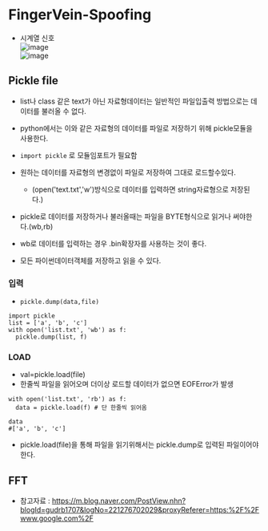 # FingerVein-Spoofing



- 시계열 신호\
![image](https://user-images.githubusercontent.com/70633080/112020894-1897c980-8b74-11eb-9caa-618bc2f4c2eb.png)\
![image](https://user-images.githubusercontent.com/70633080/112023476-a1b00000-8b76-11eb-91d4-af991d20e258.png)



## Pickle file
- list나 class 같은 text가 아닌 자료형데이터는 일반적인 파일입출력 방법으로는 데이터를 불러올 수 없다.
- python에서는 이와 같은 자료형의 데이터를 파일로 저장하기 위해 pickle모듈을 사용한다.

- ```import pickle``` 로 모듈임포트가 필요함
- 원하는 데이터를 자료형의 변경없이 파일로 저장하여 그대로 로드할수있다.
  - (open('text.txt','w')방식으로 데이터를 입력하면 string자료형으로 저장된다.)
- pickle로 데이터를 저장하거나 불러올때는 파일을 BYTE형식으로 읽거나 써야한다.(wb,rb)
- wb로 데이터를 입력하는 경우 .bin확장자를 사용하는 것이 좋다.
- 모든 파이썬데이터객체를 저장하고 읽을 수 있다.
### 입력
- ```pickle.dump(data,file)```
```
import pickle
list = ['a', 'b', 'c']
with open('list.txt', 'wb') as f:
  pickle.dump(list, f)
```
### LOAD
- val=pickle.load(file)
- 한줄씩 파일을 읽어오며 더이상 로드할 데이터가 없으면 EOFError가 발생
```
with open('list.txt', 'rb') as f:
  data = pickle.load(f) # 단 한줄씩 읽어옴

data
#['a', 'b', 'c']
```
- pickle.load(file)을 통해 파일을 읽기위해서는 pickle.dump로 입력된 파일이어야 한다.

## FFT
- 참고자료 : <https://m.blog.naver.com/PostView.nhn?blogId=gudrb1707&logNo=221276702029&proxyReferer=https:%2F%2Fwww.google.com%2F>
